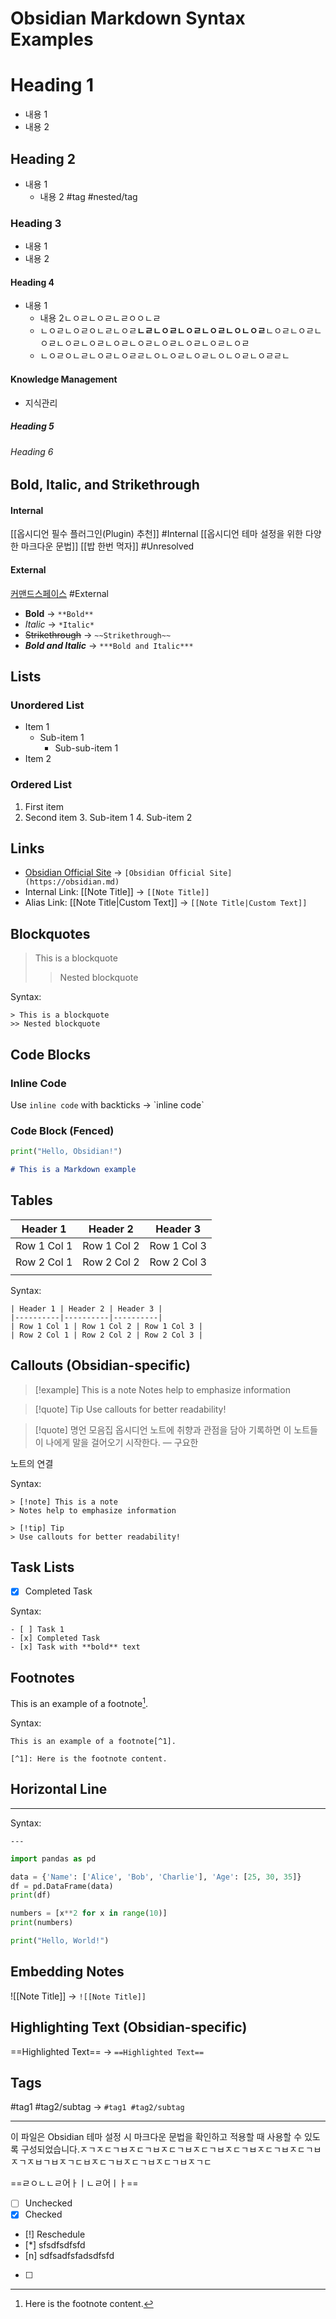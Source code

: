 # Obsidian Markdown Syntax Examples
# Heading 1
- 내용 1
- 내용 2
## ​Heading 2
- 내용 1
	- 내용 2 #tag #nested/tag
### Heading 3
- 내용 1
- 내용 2
#### Heading 4
- 내용 1
	- 내용 2ㄴㅇㄹㄴㅇㄹㄴㄹㅇㅇㄴㄹ
	- ㄴㅇㄹㄴㅇㄹㅇㄴㄹㄴㅇㄹ**ㄴㄹㄴㅇㄹㄴㅇㄹㄴㅇㄹㄴㅇㄴㅇㄹ**ㄴㅇㄹㄴㅇㄹㄴㅇㄹㄴㅇㄹㄴㅇㄹㄴㅇㄹㄴㅇㄹㄴㅇㄹㄴㅇㄹㄴㅇㄹㄴㅇㄹ
	- ㄴㅇㄹㅇㄴㄹㄴㅇㄹㄴㅇㄹㄹㄴㅇㄴㅇㄹㄴㅇㄹㄴㅇㄴㅇㄹㄴㅇㄹㄹㄴ
#### Knowledge Management
- 지식관리
##### Heading 5
###### Heading 6

## Bold, Italic, and Strikethrough
#### Internal
[[옵시디언 필수 플러그인(Plugin) 추천]]  #Internal
[[옵시디언 테마 설정을 위한 다양한 마크다운 문법]]
[[밥 한번 먹자]]  #Unresolved
#### External
[커맨드스페이스](https://class.cmdspace.kr/channels/L2NoYW5uZWxzLzE3Njkx/pages/home) #External


- **Bold** → `**Bold**`
- *Italic* → `*Italic*`
- ~~Strikethrough~~ → `~~Strikethrough~~`
- ***Bold and Italic*** → `***Bold and Italic***`

## Lists

### Unordered List
- Item 1
  - Sub-item 1
    - Sub-sub-item 1
- Item 2

### Ordered List
1. First item
2. Second item
   3. Sub-item 1
   4. Sub-item 2

## Links

- [Obsidian Official Site](https://obsidian.md) → `[Obsidian Official Site](https://obsidian.md)`
- Internal Link: [[Note Title]] → `[[Note Title]]`
- Alias Link: [[Note Title|Custom Text]] → `[[Note Title|Custom Text]]`

## Blockquotes

> This is a blockquote
>> Nested blockquote

Syntax:
```
> This is a blockquote
>> Nested blockquote
```

## Code Blocks

### Inline Code
Use `inline code` with backticks → \`inline code\`

### Code Block (Fenced)
```python
print("Hello, Obsidian!")
```

```markdown
# This is a Markdown example
```

## Tables

| Header 1    | Header 2    | Header 3    |
| ----------- | ----------- | ----------- |
| Row 1 Col 1 | Row 1 Col 2 | Row 1 Col 3 |
| Row 2 Col 1 | Row 2 Col 2 | Row 2 Col 3 |
|             |             |             |

Syntax:
```
| Header 1 | Header 2 | Header 3 |
|----------|----------|----------|
| Row 1 Col 1 | Row 1 Col 2 | Row 1 Col 3 |
| Row 2 Col 1 | Row 2 Col 2 | Row 2 Col 3 |
```

## Callouts (Obsidian-specific)

> [!example] This is a note
> Notes help to emphasize information

> [!quote] Tip
> Use callouts for better readability!

> [!quote] 명언 모음집
> 옵시디언 노트에 취향과 관점을 담아 기록하면 이 노트들이 나에게 말을 걸어오기 시작한다.
> — 구요한

노트의 연결


Syntax:
```
> [!note] This is a note
> Notes help to emphasize information

> [!tip] Tip
> Use callouts for better readability!
```

## Task Lists


- [x] Completed Task


Syntax:
```
- [ ] Task 1
- [x] Completed Task
- [x] Task with **bold** text
```

## Footnotes

This is an example of a footnote[^1].

[^1]: Here is the footnote content.

Syntax:
```
This is an example of a footnote[^1].

[^1]: Here is the footnote content.
```

## Horizontal Line

---

Syntax:
```
---
```

```python
import pandas as pd

data = {'Name': ['Alice', 'Bob', 'Charlie'], 'Age': [25, 30, 35]}
df = pd.DataFrame(data)
print(df)

numbers = [x**2 for x in range(10)]
print(numbers)

print("Hello, World!")

```

## Embedding Notes

![[Note Title]] → `![[Note Title]]`

## Highlighting Text (Obsidian-specific)

==Highlighted Text== → `==Highlighted Text==`

## Tags

#tag1 #tag2/subtag → `#tag1 #tag2/subtag`

---

이 파일은 Obsidian 테마 설정 시 마크다운 문법을 확인하고 적용할 때 사용할 수 있도록 구성되었습니다.ㅈㄱㅈㄷㄱㅂㅈㄷㄱㅂㅈㄷㄱㅂㅈㄷㄱㅂㅈㄷㄱㅂㅈㄷㄱㅂㅈㄷㄱㅂㅈㄱㅈㅂㄱㅂㅈㄱㄷㅂㅈㄷㄱㅂㅈㄷㄱㅂㅈㄷㄱㅂㅈㄱㄷ

==ㄹㅇㄴㄴㄹ어ㅏㅣㄴㄹ어ㅣㅏ==

- [ ] Unchecked
- [x] Checked
- [!] Reschedule
- [*] sfsdfsdfsfd
- [n] sdfsadfsfadsdfsfd



- [ ] 